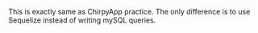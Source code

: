 This is exactly same as ChirpyApp practice. The only difference is to use Sequelize instead of writing mySQL queries.
